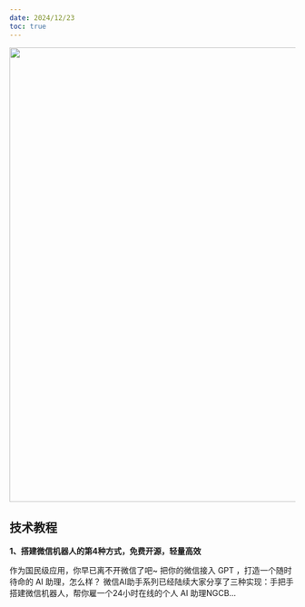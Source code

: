 ```yaml
---
date: 2024/12/23
toc: true
---
```


<img src="https://picx.zhimg.com/v2-ca7dba445e4d7cbf3dd945bbb56fb09d_720w.jpg?source=172ae18b" width="800" />

## 技术教程
**1、搭建微信机器人的第4种方式，免费开源，轻量高效**

作为国民级应用，你早已离不开微信了吧~ 把你的微信接入 GPT ，打造一个随时待命的 AI 助理，怎么样？ 微信AI助手系列已经陆续大家分享了三种实现：手把手搭建微信机器人，帮你雇一个24小时在线的个人 AI 助理NGCB…



